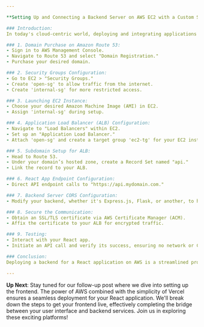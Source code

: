 ```yaml
---

**Setting Up and Connecting a Backend Server on AWS EC2 with a Custom Subdomain**

### Introduction:
In today's cloud-centric world, deploying and integrating applications has never been easier. This guide focuses on AWS, the leader in cloud services, to set up a backend server for a React app.

### 1. Domain Purchase on Amazon Route 53:
- Sign in to AWS Management Console.
- Navigate to Route 53 and select "Domain Registration."
- Purchase your desired domain.

### 2. Security Groups Configuration:
- Go to EC2 > "Security Groups."
- Create 'open-sg' to allow traffic from the internet.
- Create 'internal-sg' for more restricted access.

### 3. Launching EC2 Instance:
- Choose your desired Amazon Machine Image (AMI) in EC2.
- Assign 'internal-sg' during setup.

### 4. Application Load Balancer (ALB) Configuration:
- Navigate to "Load Balancers" within EC2.
- Set up an "Application Load Balancer."
- Attach 'open-sg' and create a target group 'ec2-tg' for your EC2 instance.

### 5. Subdomain Setup for ALB:
- Head to Route 53.
- Under your domain’s hosted zone, create a Record Set named "api."
- Link the record to your ALB.

### 6. React App Endpoint Configuration:
- Direct API endpoint calls to "https://api.mydomain.com."

### 7. Backend Server CORS Configuration:
- Modify your backend, whether it's Express.js, Flask, or another, to handle CORS from your React domain.

### 8. Secure the Communication:
- Obtain an SSL/TLS certificate via AWS Certificate Manager (ACM).
- Affix the certificate to your ALB for encrypted traffic.

### 9. Testing:
- Interact with your React app.
- Initiate an API call and verify its success, ensuring no network or CORS issues arise.

### Conclusion:
Deploying a backend for a React application on AWS is a streamlined process. By adhering to this guide, your deployment and integration should proceed without hitches.

---
```


**Up Next**: Stay tuned for our follow-up post where we dive into setting up the frontend. The power of AWS combined with the simplicity of Vercel ensures a seamless deployment for your React application. We'll break down the steps to get your frontend live, effectively completing the bridge between your user interface and backend services. Join us in exploring these exciting platforms!
